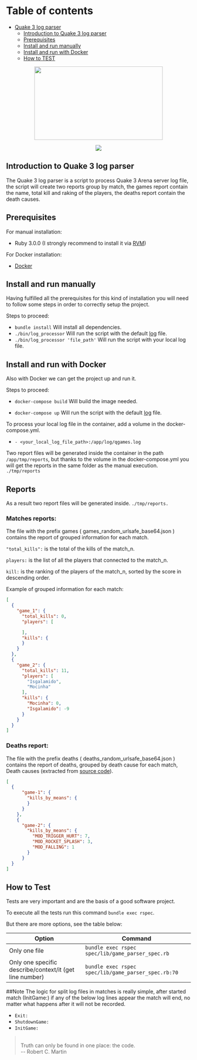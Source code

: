 # Table of contents

* [Quake 3 log parser](#Quake-3-log-parser)
    * [Introduction to Quake 3 log parser](#introduction-to-quake-3-log-parser)
    * [Prerequisites](#prerequisites)
    * [Install and run manually](#install-and-run-manually)
    * [Install and run with Docker](#install-and-run-with-docker)
    * [How to TEST](#how-to-test)
  


<p align="center">
  <p align="center">
    <img src="https://www.logolynx.com/images/logolynx/ac/ac9da73a0abe54ef2adb3d2b403545f5.jpeg" width="350" height="200"/>
  </p>
</p>


<p align="center">
  <p align="center">
    <img src="https://img.shields.io/badge/ruby-3.0.0-ruby.svg?longCache=true&style=flat&label=ruby&logo=ruby"/>
  </p>
</p>


## Introduction to Quake 3 log parser

The Quake 3 log parser is a script to process Quake 3 Arena server log file, the script will create two reports group by match, the games report contain the name, total kill and raking of the players, the deaths report contain the death causes.

## Prerequisites
For manual installation:
* Ruby 3.0.0 (I strongly recommend to install it via [RVM](https://rvm.io/rvm/install))

For Docker installation:
* [Docker](https://www.docker.com/products/docker-desktop)

## Install and run manually

Having fulfilled all the prerequisites for this kind of installation you will need to follow some steps in order to correctly setup the project.

Steps to proceed:
* ```bundle install``` Will install all dependencies.
* ```./bin/log_processor``` Will run the script with the default [log](https://gist.github.com/cloudwalk-tests/be1b636e58abff14088c8b5309f575d8) file.
* ```./bin/log_processor 'file_path'``` Will run the script with your local log file.


## Install and run with Docker

Also with Docker we can get the project up and run it.

Steps to proceed:
* ```docker-compose build``` Will build the image needed.

* ```docker-compose up``` Will run the script with the default [log](https://gist.github.com/cloudwalk-tests/be1b636e58abff14088c8b5309f575d8) file.

To process your local log file in the container, add a volume in the docker-compose.yml.
* ```- <your_local_log_file_path>:/app/log/qgames.log```

Two report files will be generated inside the container in the path ```/app/tmp/reports```, but thanks to the volume in the docker-compose.yml you will get the reports in the same folder as the manual execution. ```./tmp/reports``` 

## Reports

As a result two report files will be generated inside. ```./tmp/reports.```

### Matches reports:

The file with the prefix games ( games_random_urlsafe_base64.json ) contains the report of grouped information for each match.


```"total_kills":``` is the total of the kills of the match_n.

```players:``` is the list of all the players that connected to the match_n.

```kill:``` is the ranking of the players of the match_n, sorted by the score in descending order.

Example of grouped information for each match:

```json
[
  {
    "game_1": {
      "total_kills": 0,
      "players": [

      ],
      "kills": {
      }
    }
  },
  {
    "game_2": {
      "total_kills": 11,
      "players": [
        "Isgalamido",
        "Mocinha"
      ],
      "kills": {
        "Mocinha": 0,
        "Isgalamido": -9
      }
    }
  }
]
```

### Deaths report:

The file with the prefix deaths ( deaths_random_urlsafe_base64.json ) contains the report of deaths, grouped by death cause for each match, Death causes (extracted from [source code](https://github.com/id-Software/Quake-III-Arena/blob/master/code/game/bg_public.h)).

```json
[
  {
      "game-1": {
        "kills_by_means": {
        }
      }
    },
    {
      "game-2": {
        "kills_by_means": {
          "MOD_TRIGGER_HURT": 7,
          "MOD_ROCKET_SPLASH": 3,
          "MOD_FALLING": 1
        }
      }
  }
]
```
## How to Test

Tests are very important and are the basis of a good software project.

To execute all the tests run this command  ```bundle exec rspec```.

But there are more options, see the table below:

| Option                                                    | Command                                                           |
|-----------------------------------------------------------|-------------------------------------------------------------------|
| Only one file                                             | ```bundle exec rspec spec/lib/game_parser_spec.rb```     |
| Only one specific describe/context/it (get line number)   | ```bundle exec rspec spec/lib/game_parser_spec.rb:70``` |

##Note
The logic for split log files in matches is really simple, after started match (InitGame:) if any of the below log lines appear the match will end, no matter what happens after it will not be recorded.
- ```Exit:``` 
- ```ShutdownGame:```
- ```InitGame:```

><br/>
> Truth can only be found in one place: the code. <br/>
> -- Robert C. Martin

